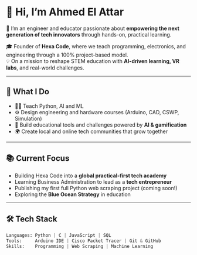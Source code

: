 # 👋 Hi, I’m Ahmed El Attar

🚀 I’m an engineer and educator passionate about **empowering the next generation of tech innovators** through hands-on, practical learning.

🎓 Founder of **Hexa Code**, where we teach programming, electronics, and engineering through a 100% project-based model.  
💡 On a mission to reshape STEM education with **AI-driven learning, VR labs**, and real-world challenges.

---

## 🔧 What I Do

- 👨‍🏫 Teach Python, AI and ML
- ⚙️ Design engineering and hardware courses (Arduino, CAD, CSWP, Simulation)
- 🧠 Build educational tools and challenges powered by **AI & gamification**
- 🌍 Create local and online tech communities that grow together

---

## 📚 Current Focus

- Building Hexa Code into a **global practical-first tech academy**
- Learning Business Administration to lead as a **tech entrepreneur**
- Publishing my first full Python web scraping project (coming soon!)
- Exploring the **Blue Ocean Strategy** in education

---

## 🛠️ Tech Stack

```python
Languages: Python | C | JavaScript | SQL
Tools:     Arduino IDE | Cisco Packet Tracer | Git & GitHub
Skills:    Programming | Web Scraping | Machine Learning
